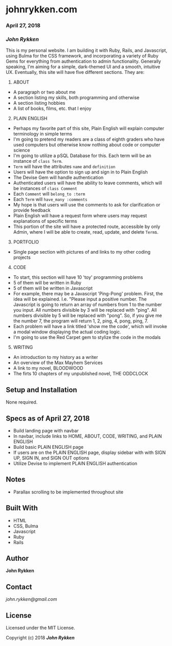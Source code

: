 # johnrykken.com

### April 27, 2018

### _John Rykken_


This is my personal website. I am building it with Ruby, Rails, and Javascript, using Bulma for the CSS framework, and incorporating a variety of Ruby Gems for everything from authentication to admin functionality. Generally speaking, I'm aiming for a simple, dark-themed UI and a smooth, intuitive UX. Eventually, this site will have five different sections. They are:

1. ABOUT
  * A paragraph or two about me
  * A section listing my skills, both programming and otherwise
  * A section listing hobbies
  * A list of books, films, etc. that I enjoy

2. PLAIN ENGLISH
  * Perhaps my favorite part of this site, Plain English will explain computer terminology in simple terms
  * I'm going to pretend my readers are a class of eighth graders who have used computers but otherwise know nothing about code or computer science  
  * I'm going to utilize a pSQL Database for this. Each term will be an instance of  `class Term`.
  * `Term` will have the attributes `name` and `definition`
  * Users will have the option to sign up and sign in to Plain English  
  * The Devise Gem will handle authentication
  * Authenticated users will have the ability to leave comments, which will be instances of `class Comment`
  * Each `Comment` will `belong_to :term`
  * Each  `Term` will `have_many :comments`
  * My hope is that users will use the comments to ask for clarification or provide feedback
  * Plain English will have a request form where users may request explanations of specific terms
  * This portion of the site will have a protected route, accessible by only Admin, where I will be able to create, read, update, and delete `Term`s.     

3. PORTFOLIO
  * Single page section with pictures of and links to my other coding projects

4. CODE
  * To start, this section will have 10 'toy' programming problems
  * 5 of them will be written in Ruby
  * 5 of them will be written in Javascript
  * For example, there may be a Javascript 'Ping-Pong' problem. First, the idea will be explained. I.e. "Please input a positive number. The Javascript is going to return an array of numbers from 1 to the number you input. All numbers divisible by 3 will be replaced with "ping". All numbers divisible by 5 will be replaced with "pong". So, if you give me the number 7, the program will return 1, 2, ping, 4, pong, ping, 7.  
  * Each problem will have a link titled 'show me the code', which will invoke a modal window displaying the actual coding logic.
  * I'm going to use the Red Carpet gem to stylize the code in the modals    

5. WRITING
  * An introduction to my history as a writer
  * An overview of the Max Mayhem Services
  * A link to my novel, BLOODWOOD
  * The firts 10 chapters of my unpublished novel, THE ODDCLOCK      

## Setup and Installation

None required.

## Specs as of April 27, 2018

* Build landing page with navbar
* In navbar, include links to HOME, ABOUT, CODE, WRITING, and PLAIN ENGLISH
* Build basic PLAIN ENGLISH page
* If users are on the PLAIN ENGLISH page, display sidebar with with SIGN UP, SIGN IN, and SIGN OUT options  
* Utilize Devise to implement PLAIN ENGLISH authentication   

## Notes
* Parallax scrolling to be implemented throughout site

## Built With

* HTML
* CSS, Bulma
* Javascript
* Ruby
* Rails

## Author

**John Rykken**

## Contact

_john.rykken@gmail.com_

## License

Licensed under the MIT License.

  <!-- ## Acknowledgments -->

Copyright (c) 2018 **_John Rykken_**

